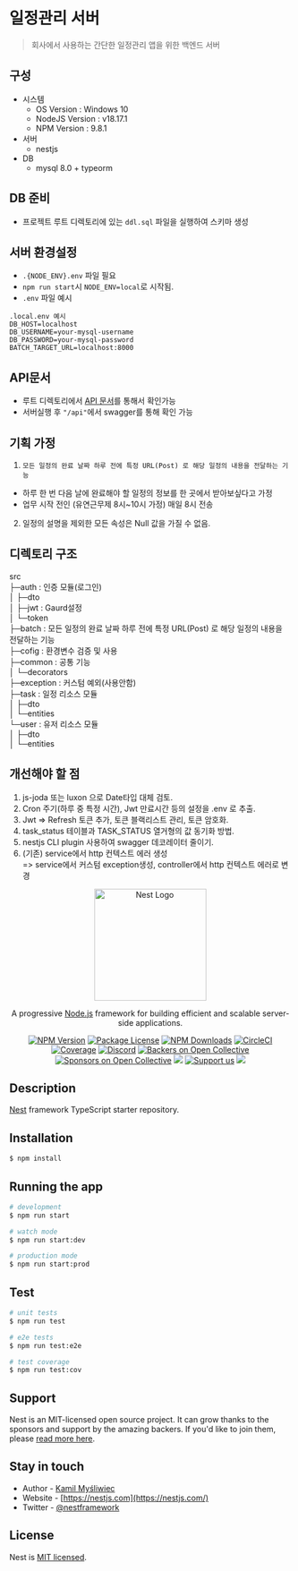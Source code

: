 # 일정관리 서버
> 회사에서 사용하는 간단한 일정관리 앱을 위한 백엔드 서버

## 구성
- 시스템
  - OS Version     : Windows 10
  - NodeJS Version : v18.17.1
  - NPM Version    : 9.8.1 
- 서버
  - nestjs
- DB
  - mysql 8.0 + typeorm

## DB 준비
- 프로젝트 루트 디렉토리에 있는 ```ddl.sql``` 파일을 실행하여 스키마 생성

## 서버 환경설정
- ```.{NODE_ENV}.env``` 파일 필요
- ```npm run start```시 ```NODE_ENV=local```로 시작됨.
- ```.env``` 파일 예시
```
.local.env 예시
DB_HOST=localhost
DB_USERNAME=your-mysql-username
DB_PASSWORD=your-mysql-password
BATCH_TARGET_URL=localhost:8000
```

## API문서
- 루트 디렉토리에서 [API 문서](<API 문서.pdf>)를 통해서 확인가능
- 서버실행 후 ```"/api"```에서 swagger를 통해 확인 가능

## 기획 가정
1. ```모든 일정의 완료 날짜 하루 전에 특정 URL(Post) 로 해당 일정의 내용을 전달하는 기능```
  - 하루 한 번 다음 날에 완료해야 할 일정의 정보를 한 곳에서 받아보싶다고 가정
  - 업무 시작 전인 (유연근무제 8시~10시 가정) 매일 8시 전송
2. 일정의 설명을 제외한 모든 속성은 Null 값을 가질 수 없음.

## 디렉토리 구조
src  
├─auth : 인증 모듈(로그인)  
│  ├─dto  
│  ├─jwt : Gaurd설정  
│  └─token  
├─batch : 모든 일정의 완료 날짜 하루 전에 특정 URL(Post) 로 해당 일정의 내용을 전달하는 기능  
├─cofig : 환경변수 검증 및 사용  
├─common : 공통 기능  
│  └─decorators  
├─exception : 커스텀 예외(사용안함)  
├─task : 일정 리소스 모듈  
│  ├─dto  
│  └─entities  
└─user : 유저 리소스 모듈  
│  ├─dto  
│  └─entities  

## 개선해야 할 점
1. js-joda 또는 luxon 으로 Date타입 대체 검토.
2. Cron 주기(하루 중 특정 시간), Jwt 만료시간 등의 설정을 .env 로 추출.
3. Jwt => Refresh 토큰 추가, 토큰 블랙리스트 관리, 토큰 암호화.
4. task_status 테이블과 TASK_STATUS 열거형의 값 동기화 방법.
5. nestjs CLI plugin 사용하여 swagger 데코레이터 줄이기.
6. (기존) service에서 http 컨텍스트 에러 생성  
  => service에서 커스텀 exception생성, controller에서 http 컨텍스트 에러로 변경

<p align="center">
  <a href="http://nestjs.com/" target="blank"><img src="https://nestjs.com/img/logo-small.svg" width="200" alt="Nest Logo" /></a>
</p>

[circleci-image]: https://img.shields.io/circleci/build/github/nestjs/nest/master?token=abc123def456
[circleci-url]: https://circleci.com/gh/nestjs/nest

  <p align="center">A progressive <a href="http://nodejs.org" target="_blank">Node.js</a> framework for building efficient and scalable server-side applications.</p>
    <p align="center">
<a href="https://www.npmjs.com/~nestjscore" target="_blank"><img src="https://img.shields.io/npm/v/@nestjs/core.svg" alt="NPM Version" /></a>
<a href="https://www.npmjs.com/~nestjscore" target="_blank"><img src="https://img.shields.io/npm/l/@nestjs/core.svg" alt="Package License" /></a>
<a href="https://www.npmjs.com/~nestjscore" target="_blank"><img src="https://img.shields.io/npm/dm/@nestjs/common.svg" alt="NPM Downloads" /></a>
<a href="https://circleci.com/gh/nestjs/nest" target="_blank"><img src="https://img.shields.io/circleci/build/github/nestjs/nest/master" alt="CircleCI" /></a>
<a href="https://coveralls.io/github/nestjs/nest?branch=master" target="_blank"><img src="https://coveralls.io/repos/github/nestjs/nest/badge.svg?branch=master#9" alt="Coverage" /></a>
<a href="https://discord.gg/G7Qnnhy" target="_blank"><img src="https://img.shields.io/badge/discord-online-brightgreen.svg" alt="Discord"/></a>
<a href="https://opencollective.com/nest#backer" target="_blank"><img src="https://opencollective.com/nest/backers/badge.svg" alt="Backers on Open Collective" /></a>
<a href="https://opencollective.com/nest#sponsor" target="_blank"><img src="https://opencollective.com/nest/sponsors/badge.svg" alt="Sponsors on Open Collective" /></a>
  <a href="https://paypal.me/kamilmysliwiec" target="_blank"><img src="https://img.shields.io/badge/Donate-PayPal-ff3f59.svg"/></a>
    <a href="https://opencollective.com/nest#sponsor"  target="_blank"><img src="https://img.shields.io/badge/Support%20us-Open%20Collective-41B883.svg" alt="Support us"></a>
  <a href="https://twitter.com/nestframework" target="_blank"><img src="https://img.shields.io/twitter/follow/nestframework.svg?style=social&label=Follow"></a>
</p>
  <!--[![Backers on Open Collective](https://opencollective.com/nest/backers/badge.svg)](https://opencollective.com/nest#backer)
  [![Sponsors on Open Collective](https://opencollective.com/nest/sponsors/badge.svg)](https://opencollective.com/nest#sponsor)-->

## Description

[Nest](https://github.com/nestjs/nest) framework TypeScript starter repository.

## Installation

```bash
$ npm install
```

## Running the app

```bash
# development
$ npm run start

# watch mode
$ npm run start:dev

# production mode
$ npm run start:prod
```

## Test

```bash
# unit tests
$ npm run test

# e2e tests
$ npm run test:e2e

# test coverage
$ npm run test:cov
```

## Support

Nest is an MIT-licensed open source project. It can grow thanks to the sponsors and support by the amazing backers. If you'd like to join them, please [read more here](https://docs.nestjs.com/support).

## Stay in touch

- Author - [Kamil Myśliwiec](https://kamilmysliwiec.com)
- Website - [https://nestjs.com](https://nestjs.com/)
- Twitter - [@nestframework](https://twitter.com/nestframework)

## License

Nest is [MIT licensed](LICENSE).
